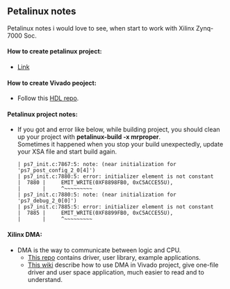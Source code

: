## Petalinux notes
Petalinux notes i would love to see, when start to work with Xilinx Zynq-7000 Soc.

#### How to create petalinux project:  
* [Link](project-creation.md)

#### How to create Vivado peoject:
* Follow this [HDL repo](https://github.com/analogdevicesinc/hdl).  

#### Petalinux project notes:
* If you got and error like below, while building project, you should clean up your project with **petalinux-build -x mrproper**.  
Sometimes it happened when you stop your build unexpectedly, update your XSA file and start build again.
	```
	| ps7_init.c:7867:5: note: (near initialization for 'ps7_post_config_2_0[4]')
	| ps7_init.c:7880:5: error: initializer element is not constant
	|  7880 |     EMIT_WRITE(0XF8898FB0, 0xC5ACCE55U),
	|       |     ^~~~~~~~~~
	| ps7_init.c:7880:5: note: (near initialization for 'ps7_debug_2_0[0]')
	| ps7_init.c:7885:5: error: initializer element is not constant
	|  7885 |     EMIT_WRITE(0XF8899FB0, 0xC5ACCE55U),
	|       |     ^~~~~~~~~~
	``` 

#### Xilinx DMA:
* DMA is the way to communicate between logic and CPU.
	* [This repo](https://github.com/bperez77/xilinx_axidma) contains driver, user library, example applications.  
	* [This wiki](https://xilinx-wiki.atlassian.net/wiki/spaces/A/pages/1027702787/Linux+DMA+From+User+Space+2.0) describe how to use DMA in Vivado project, give one-file driver and user space application, much easier to read and to understand.  